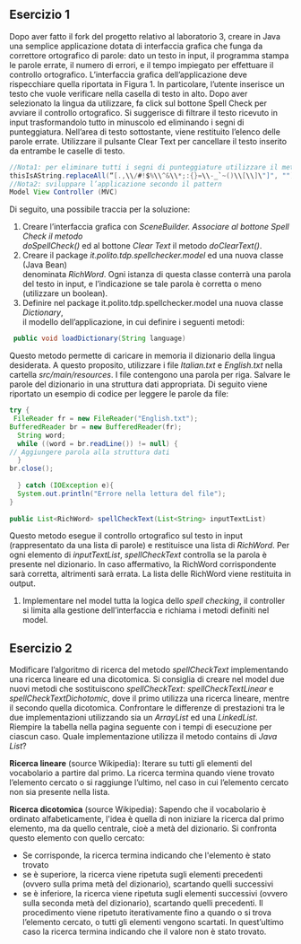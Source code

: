 ## Esercizio 1 
Dopo aver fatto il fork del progetto relativo al laboratorio 3, creare in Java una semplice applicazione dotata 
di  interfaccia  grafica  che  funga  da  correttore  ortografico  di  parole:  dato  un  testo  in  input,  il  programma 
stampa  le  parole  errate,  il  numero  di  errori,  e  il  tempo  impiegato  per  effettuare  il  controllo  ortografico. 
L’interfaccia grafica dell’applicazione deve rispecchiare quella riportata in Figura 1. 
In  particolare,  l’utente  inserisce  un  testo  che  vuole  verificare  nella  casella  di  testo  in  alto.  Dopo  aver 
selezionato  la  lingua  da  utilizzare,  fa  click  sul  bottone  Spell  Check  per  avviare  il  controllo  ortografico.  Si 
suggerisce  di  filtrare  il  testo  ricevuto  in  input  trasformandolo  tutto  in  minuscolo  ed  eliminando  i  segni  di 
punteggiatura. Nell’area di testo sottostante, viene restituito l’elenco delle parole errate. Utilizzare il pulsante 
Clear Text per cancellare il testo inserito da entrambe le caselle di testo. 

```JAVA
//Nota1: per eliminare tutti i segni di punteggiature utilizzare il metodo 
thisIsAString.replaceAll(“[.,\\/#!$%\\^&\\*;:{}=\\-_`~()\\[\\]\"]", "")
//Nota2: sviluppare l’applicazione secondo il pattern 
Model View Controller (MVC)
```
Di seguito, una possibile traccia per la soluzione: 
1. Creare l’interfaccia grafica con *SceneBuilder. Associare al bottone Spell Check il metodo  
doSpellCheck()* ed al bottone *Clear Text* il metodo *doClearText()*. 
2. Creare il package *it.polito.tdp.spellchecker.model* ed una nuova classe (Java Bean)  
denominata  *RichWord*.  Ogni  istanza  di  questa  classe  conterrà  una  parola  del  testo  in  input,  e 
l’indicazione se tale parola è corretta o meno (utilizzare un boolean). 
3. Definire nel package it.polito.tdp.spellchecker.model una nuova classe *Dictionary*,  
il modello dell’applicazione, in cui definire i seguenti metodi: 
```JAVA
 public void loadDictionary(String language)  
 ```
Questo  metodo  permette  di  caricare  in  memoria  il  dizionario  della  lingua  desiderata.  A  questo 
proposito,  utilizzare  i  file  *Italian.txt*  e  *English.txt*  nella  cartella  *src/main/resources*.  I 
file contengono una parola per riga. Salvare le parole del dizionario in una struttura dati appropriata. 
Di seguito viene riportato un esempio di codice per leggere le parole da file: 

```JAVA
try { 
 FileReader fr = new FileReader("English.txt"); 
BufferedReader br = new BufferedReader(fr); 
  String word; 
  while ((word = br.readLine()) != null) { 
// Aggiungere parola alla struttura dati    
  } 
br.close(); 
    
  } catch (IOException e){ 
  System.out.println("Errore nella lettura del file");   
} 
  
public List<RichWord> spellCheckText(List<String> inputTextList) 
```

Questo metodo esegue il controllo ortografico sul testo in input (rappresentato da una lista di parole) 
e restituisce una lista di *RichWord*. Per ogni  elemento di *inputTextList*, *spellCheckText* 
controlla se la parola è presente nel dizionario. In caso affermativo, la RichWord corrispondente 
sarà corretta, altrimenti sarà errata. La lista delle RichWord viene restituita in output. 
1. Implementare nel model tutta la logica dello *spell checking*, il controller si limita alla gestione  dell’interfaccia e richiama i metodi definiti nel model.

## Esercizio 2
Modificare l’algoritmo di ricerca del metodo *spellCheckText* implementando una ricerca lineare ed una 
dicotomica.  Si  consiglia  di  creare  nel  model  due  nuovi  metodi 
che sostituiscono *spellCheckText*: *spellCheckTextLinear* e *spellCheckTextDichotomic*, dove il 
primo utilizza una ricerca lineare, mentre il secondo quella dicotomica. 
Confrontare  le  differenze  di  prestazioni  tra  le  due  implementazioni  utilizzando  sia  un  *ArrayList*  ed  una 
*LinkedList*. Riempire la tabella nella pagina seguente con i tempi di esecuzione per ciascun caso. 
Quale implementazione utilizza il metodo contains di *Java List*? 

**Ricerca lineare** (source Wikipedia): 
Iterare  su  tutti  gli  elementi  del  vocabolario  a  partire  dal  primo.  La  ricerca  termina  quando  viene  trovato 
l’elemento cercato o si raggiunge l’ultimo, nel caso in cui l’elemento cercato non sia presente nella lista. 

**Ricerca dicotomica** (source Wikipedia): 
Sapendo  che  il  vocabolario  è  ordinato  alfabeticamente,  l'idea  è  quella  di  non  iniziare  la  ricerca  dal  primo 
elemento, ma da quello centrale, cioè a metà del dizionario. Si confronta questo elemento con quello cercato: 
- Se corrisponde, la ricerca termina indicando che l'elemento è stato trovato 
- se  è  superiore,  la  ricerca  viene  ripetuta  sugli  elementi  precedenti  (ovvero  sulla  prima  metà  del 
dizionario), scartando quelli successivi 
- se  è  inferiore,  la  ricerca  viene  ripetuta  sugli  elementi  successivi  (ovvero  sulla  seconda  metà  del 
dizionario), scartando quelli precedenti. 
Il procedimento viene ripetuto iterativamente fino a quando o si trova l’elemento cercato, o tutti gli elementi 
vengono scartati. In quest’ultimo caso la ricerca termina indicando che il valore non è stato trovato.